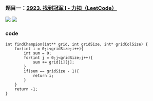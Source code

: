 ### 题目一：[2923. 找到冠军 I - 力扣（LeetCode）](https://leetcode.cn/problems/find-champion-i/description/?envType=daily-question&envId=2024-04-14)

![](https://younglion.oss-cn-beijing.aliyuncs.com/%E5%B1%8F%E5%B9%95%E6%88%AA%E5%9B%BE%202024-04-14%20195538.png)
![](https://younglion.oss-cn-beijing.aliyuncs.com/%E5%B1%8F%E5%B9%95%E6%88%AA%E5%9B%BE%202024-04-14%20195520.png)

### code

```
int findChampion(int** grid, int gridSize, int* gridColSize) {
    for(int i = 0;i<gridSize;i++){
        int sum = 0;
        for(int j = 0;j<gridSize;j++){
            sum += grid[i][j];
        }
        if(sum == gridSize - 1){
            return i;
        }
    }
    return -1;
}
```

